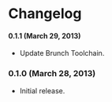 # Changelog

#### 0.1.1 (March 29, 2013)
- Update Brunch Toolchain.

### 0.1.0 (March 28, 2013)
- Initial release.